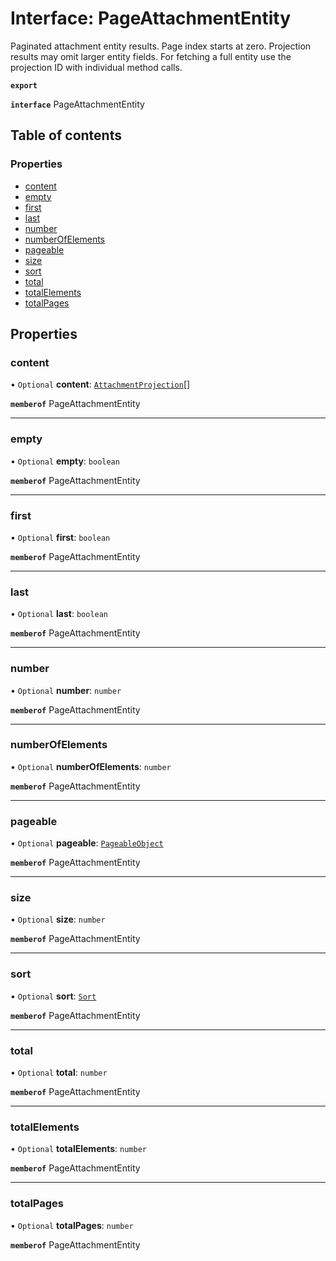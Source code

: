# Interface: PageAttachmentEntity

Paginated attachment entity results. Page index starts at zero. Projection results may omit larger entity fields. For fetching a full entity use the projection ID with individual method calls.

**`export`**

**`interface`** PageAttachmentEntity

## Table of contents

### Properties

- [content](PageAttachmentEntity.md#content)
- [empty](PageAttachmentEntity.md#empty)
- [first](PageAttachmentEntity.md#first)
- [last](PageAttachmentEntity.md#last)
- [number](PageAttachmentEntity.md#number)
- [numberOfElements](PageAttachmentEntity.md#numberofelements)
- [pageable](PageAttachmentEntity.md#pageable)
- [size](PageAttachmentEntity.md#size)
- [sort](PageAttachmentEntity.md#sort)
- [total](PageAttachmentEntity.md#total)
- [totalElements](PageAttachmentEntity.md#totalelements)
- [totalPages](PageAttachmentEntity.md#totalpages)

## Properties

### content

• `Optional` **content**: [`AttachmentProjection`](AttachmentProjection.md)[]

**`memberof`** PageAttachmentEntity

___

### empty

• `Optional` **empty**: `boolean`

**`memberof`** PageAttachmentEntity

___

### first

• `Optional` **first**: `boolean`

**`memberof`** PageAttachmentEntity

___

### last

• `Optional` **last**: `boolean`

**`memberof`** PageAttachmentEntity

___

### number

• `Optional` **number**: `number`

**`memberof`** PageAttachmentEntity

___

### numberOfElements

• `Optional` **numberOfElements**: `number`

**`memberof`** PageAttachmentEntity

___

### pageable

• `Optional` **pageable**: [`PageableObject`](PageableObject.md)

**`memberof`** PageAttachmentEntity

___

### size

• `Optional` **size**: `number`

**`memberof`** PageAttachmentEntity

___

### sort

• `Optional` **sort**: [`Sort`](Sort.md)

**`memberof`** PageAttachmentEntity

___

### total

• `Optional` **total**: `number`

**`memberof`** PageAttachmentEntity

___

### totalElements

• `Optional` **totalElements**: `number`

**`memberof`** PageAttachmentEntity

___

### totalPages

• `Optional` **totalPages**: `number`

**`memberof`** PageAttachmentEntity
